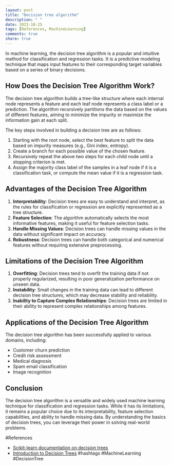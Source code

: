 ```yaml
---
layout: post
title: "Decision tree algorithm"
description: " "
date: 2023-10-25
tags: [References, MachineLearning]
comments: true
share: true
---
```


In machine learning, the decision tree algorithm is a popular and intuitive method for classification and regression tasks. It is a predictive modeling technique that maps input features to their corresponding target variables based on a series of binary decisions.

## How Does the Decision Tree Algorithm Work?

The decision tree algorithm builds a tree-like structure where each internal node represents a feature and each leaf node represents a class label or a prediction. The algorithm recursively partitions the data based on the values of different features, aiming to minimize the impurity or maximize the information gain at each split.

The key steps involved in building a decision tree are as follows:

1. Starting with the root node, select the best feature to split the data based on impurity measures (e.g., Gini index, entropy).
2. Create a branch for each possible value of the chosen feature.
3. Recursively repeat the above two steps for each child node until a stopping criterion is met.
4. Assign the majority class label of the samples in a leaf node if it is a classification task, or compute the mean value if it is a regression task.

## Advantages of the Decision Tree Algorithm

1. **Interpretability**: Decision trees are easy to understand and interpret, as the rules for classification or regression are explicitly represented as a tree structure.
2. **Feature Selection**: The algorithm automatically selects the most informative features, making it useful for feature selection tasks.
3. **Handle Missing Values**: Decision trees can handle missing values in the data without significant impact on accuracy.
4. **Robustness**: Decision trees can handle both categorical and numerical features without requiring extensive preprocessing.

## Limitations of the Decision Tree Algorithm

1. **Overfitting**: Decision trees tend to overfit the training data if not properly regularized, resulting in poor generalization performance on unseen data.
2. **Instability**: Small changes in the training data can lead to different decision tree structures, which may decrease stability and reliability.
3. **Inability to Capture Complex Relationships**: Decision trees are limited in their ability to represent complex relationships among features.

## Applications of the Decision Tree Algorithm

The decision tree algorithm has been successfully applied to various domains, including:

- Customer churn prediction
- Credit risk assessment
- Medical diagnosis
- Spam email classification
- Image recognition

## Conclusion

The decision tree algorithm is a versatile and widely used machine learning technique for classification and regression tasks. While it has its limitations, it remains a popular choice due to its interpretability, feature selection capabilities, and ability to handle missing data. By understanding the basics of decision trees, you can leverage their power in solving real-world problems.

#References
- [Scikit-learn documentation on decision trees](https://scikit-learn.org/stable/modules/tree.html)
- [Introduction to Decision Trees](https://www.analyticsvidhya.com/blog/2020/07/decision-tree-for-classification-in-python/)
#hashtags
#MachineLearning #DecisionTree